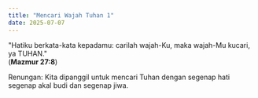 ```yaml
---
title: "Mencari Wajah Tuhan 1"
date: 2025-07-07
---
```


"Hatiku berkata-kata kepadamu: carilah wajah-Ku, maka wajah-Mu kucari, ya TUHAN."  
(**Mazmur 27:8**)

Renungan: Kita dipanggil untuk mencari Tuhan dengan segenap hati segenap akal budi dan segenap jiwa.
